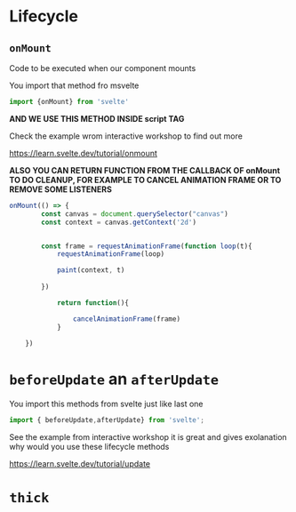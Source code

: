 # Lifecycle

## `onMount`

Code to be executed when our component mounts

You import that method fro msvelte

```js
import {onMount} from 'svelte'
```

**AND WE USE THIS METHOD INSIDE script TAG**


Check the example wrom interactive workshop to find out more

<https://learn.svelte.dev/tutorial/onmount>

**ALSO YOU CAN RETURN FUNCTION FROM THE CALLBACK OF onMount TO DO CLEANUP, FOR EXAMPLE TO CANCEL ANIMATION FRAME OR TO REMOVE SOME LISTENERS**

```js
onMount(() => {
		const canvas = document.querySelector("canvas")
		const context = canvas.getContext('2d')


		const frame = requestAnimationFrame(function loop(t){
			requestAnimationFrame(loop)

			paint(context, t)
			
		})

			return function(){

				cancelAnimationFrame(frame)
			}
		
	})
```


# `beforeUpdate` an `afterUpdate`

You import this methods from svelte just like last one

```js
import { beforeUpdate,afterUpdate} from 'svelte';
```

See the example from interactive workshop it is great and gives exolanation why would you use these lifecycle methods

<https://learn.svelte.dev/tutorial/update>

# `thick`